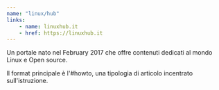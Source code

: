 ```yaml
---
name: "linux/hub"
links: 
    - name: linuxhub.it
    - href: https://linuxhub.it
---
```

<p>Un portale nato nel February 2017 che offre contenuti dedicati al mondo Linux e Open source.</p>
<p>Il format principale è l'#howto, una tipologia di articolo incentrato sull'istruzione.</p>